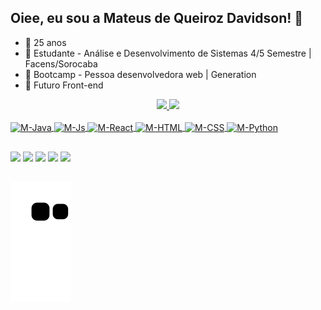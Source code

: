 ## Oiee, eu sou a Mateus de Queiroz Davidson! 👋

- 🔭 25 anos
- 🌱 Estudante - Análise e Desenvolvimento de Sistemas 4/5 Semestre | Facens/Sorocaba 
- 🧠 Bootcamp - Pessoa desenvolvedora web | Generation
- 🤔 Futuro Front-end

<div align="center">
  <a href="https://github.com/MQueirozD">
  <img height="170em" src="https://github-readme-stats.vercel.app/api?username=MQueirozD&show_icons=true&theme=dark&include_all_commits=true&count_private=true"/>
  <img height="170em" src="https://github-readme-stats.vercel.app/api/top-langs/?username=MQueirozD&layout=compact&langs_count=7&theme=dark"/>
</div>
<div style="display: inline_block"><br>
  <img align="center" alt="M-Java" height="40" width="40" src="https://user-images.githubusercontent.com/84162653/183265197-b74428f7-5f1d-40e7-9821-5b7b98a64cb8.png">
  <img align="center" alt="M-Js" height="40" width="40" src="https://user-images.githubusercontent.com/84162653/183265216-7a3d24f6-ac9e-459a-a27b-da31c80a512a.png">
  <img align="center" alt="M-React" height="40" width="40" src="https://user-images.githubusercontent.com/84162653/183265227-0cc8bf69-bd44-4f1f-8b34-04d814aba076.png">
  <img align="center" alt="M-HTML" height="40" width="40" src="https://user-images.githubusercontent.com/84162653/183265243-e6c05153-fe7c-42b9-8195-0add6e4f8dd2.png">
  <img align="center" alt="M-CSS" height="40" width="40" src="https://user-images.githubusercontent.com/84162653/183265251-36a509b7-0637-4577-96b2-4cba5b4cbaf5.png">
  <img align="center" alt="M-Python" height="40" width="40" src="https://user-images.githubusercontent.com/84162653/183265177-8c1a33a7-c73e-4855-adef-6ae5929ba401.png">
 
</div>
  
  ##
 
<div> 
    <a href="https://www.instagram.com/m_queirozz/" target="_blank"><img src="https://img.shields.io/badge/-Instagram-%23E4405F?style=for-the-badge&logo=instagram&logoColor=white" target="_blank"></a>
 	<a href="https://www.twitch.tv/mateus_sem_h" target="_blank"><img src="https://img.shields.io/badge/Twitch-9146FF?style=for-the-badge&logo=twitch&logoColor=white" target="_blank"></a>
  <a href = "mailto:contatorafaballerini@gmail.com"><img src="https://img.shields.io/badge/-Gmail-%23333?style=for-the-badge&logo=gmail&logoColor=white" target="_blank"></a>
  <a href="https://www.linkedin.com/in/mateus-queiroz-davidson96/" target="_blank"><img src="https://img.shields.io/badge/-LinkedIn-%230077B5?style=for-the-badge&logo=linkedin&logoColor=white" target="_blank"></a> 
  <a href="https://www.behance.net/mateusqd" target="_blank"><img src="https://img.shields.io/badge/-Behance-blue?style=for-the-badge&logo=behance&logoColor=white" target="_blank"></a>

## 
  ![Snake animation](https://github.com/MQueirozD/MQueirozD/blob/output/github-contribution-grid-snake.svg)
 
</div>
